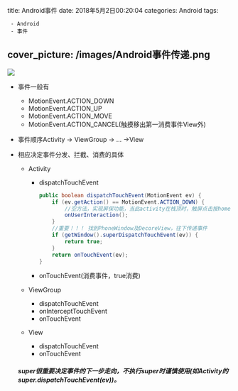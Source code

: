 title:  Android事件
date: 2018年5月2日00:20:04
categories: Android
tags: 

	 - Android
	 - 事件
cover_picture: /images/Android事件传递.png
---

![](https://upload-images.jianshu.io/upload_images/2088926-4303b925c1b36f80.png?imageMogr2/auto-orient/strip%7CimageView2/2/w/1240)

- 事件一般有

  - MotionEvent.ACTION_DOWN
  - MotionEvent.ACTION_UP
  - MotionEvent.ACTION_MOVE
  - MotionEvent.ACTION_CANCEL(触摸移出第一消费事件View外)

- 事件顺序Activity → ViewGroup → ... →View

- 相应决定事件分发、拦截、消费的具体 

  - Activity

    - dispatchTouchEvent

      ```java
      public boolean dispatchTouchEvent(MotionEvent ev) {
          if (ev.getAction() == MotionEvent.ACTION_DOWN) {
              //空方法，实现屏保功能，当此activity在栈顶时，触屏点击按home，back，menu键等都会触发此方法
              onUserInteraction();
          }
          //重要！！！ 找到PhoneWindow及DecoreView，往下传递事件
          if (getWindow().superDispatchTouchEvent(ev)) {
              return true;
          }
          return onTouchEvent(ev);
      }
      ```

    - onTouchEvent(消费事件，true消费)

  - ViewGroup

    - dispatchTouchEvent
    - onInterceptTouchEvent
    - onTouchEvent

  - View

    - dispatchTouchEvent
    - onTouchEvent

  ##### super很重要决定事件的下一步走向，不执行super时谨慎使用(如Activity的super.dispatchTouchEvent(ev))。

